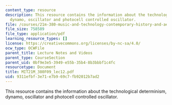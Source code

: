 ```yaml
---
content_type: resource
description: This resource contains the information about the technological determinism,
  dynamo, oscillator and photocell controlled oscillator.
file: /courses/21m-380-music-and-technology-contemporary-history-and-aesthetics-fall-2009/9311efbf3e71e7b969c7fb92012b7ad2_MIT21M_380F09_lec12.pdf
file_size: 758589
file_type: application/pdf
learning_resource_types: []
license: https://creativecommons.org/licenses/by-nc-sa/4.0/
ocw_type: OCWFile
parent_title: Lecture Notes and Videos
parent_type: CourseSection
parent_uid: 0bf9e3e5-3949-e55b-35b4-8b3bbbf1c4fc
resourcetype: Document
title: MIT21M_380F09_lec12.pdf
uid: 9311efbf-3e71-e7b9-69c7-fb92012b7ad2
---
```

This resource contains the information about the technological determinism, dynamo, oscillator and photocell controlled oscillator.